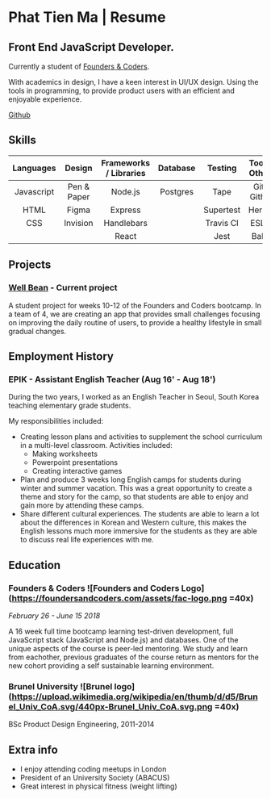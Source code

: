 # Phat Tien Ma | Resume 

## Front End JavaScript Developer.

Currently a student of [Founders & Coders](https://foundersandcoders.com/).

With academics in design, I have a keen interest in UI/UX design. Using the tools in programming, to provide product users with an efficient and enjoyable experience.

[Github](https://github.com/iPhatty)

## Skills

|Languages   |Design     |Frameworks / Libraries   |Database   | Testing   | Tools / Others | 
|:---------: |:---------:|:----------------------: |:---------:|:---------:|:--------------:|
|Javascript  |Pen & Paper| Node.js                 | Postgres  | Tape      | Git & Github   | 
|HTML        |Figma      | Express                 |           | Supertest | Heroku         |      
|CSS         |Invision   | Handlebars              |           | Travis CI | ESLint         | 
|            |           | React                   |           | Jest      | Babel          |
      
## Projects
### [Well Bean](http://well-bean.herokuapp.com/) - Current project
A student project for weeks 10-12 of the Founders and Coders bootcamp. In a team of 4, we are creating an app that provides small challenges focusing on improving the daily routine of users, to provide a healthy lifestyle in small gradual changes.

## Employment History

### EPIK - Assistant English Teacher (Aug 16' - Aug 18')

During the two years, I worked as an English Teacher in Seoul, South Korea teaching elementary grade students. 

My responsibilities included:
*  Creating lesson plans and activities to supplement the school curriculum in a multi-level classroom. Activities included:
    *   Making worksheets
    *   Powerpoint presentations
    *   Creating interactive games
*  Plan and produce 3 weeks long English camps for students during winter and summer vacation. This was a great opportunity to create a theme and story for the camp, so that students are able to enjoy and gain more by attending these camps.
*  Share different cultural experiences. The students are able to learn a lot about the differences in Korean and Western culture, this makes the English lessons much more immersive for the students as they are able to discuss real life experiences with me.
   
    



## Education

### Founders & Coders ![Founders and Coders Logo](https://foundersandcoders.com/assets/fac-logo.png =40x)

*February 26 - June 15 2018*

A 16 week full time bootcamp learning test-driven development, full JavaScript stack (JavaScript and Node.js) and databases. One of the unique aspects of the course is peer-led mentoring. We study and learn from eachother, previous graduates of the course return as mentors for the new cohort providing a self sustainable learning environment. 

### Brunel University ![Brunel logo](https://upload.wikimedia.org/wikipedia/en/thumb/d/d5/Brunel_Univ_CoA.svg/440px-Brunel_Univ_CoA.svg.png =40x)

BSc Product Design Engineering, 2011-2014

## Extra info
* I enjoy attending coding meetups in London
* President of an University Society (ABACUS)
* Great interest in physical fitness (weight lifting)
